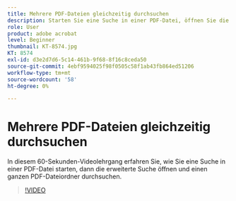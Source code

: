 ```yaml
---
title: Mehrere PDF-Dateien gleichzeitig durchsuchen
description: Starten Sie eine Suche in einer PDF-Datei, öffnen Sie die erweiterte Suche und suchen Sie einen ganzen Ordner mit PDF-Dateien
role: User
product: adobe acrobat
level: Beginner
thumbnail: KT-8574.jpg
KT: 8574
exl-id: d3e2d7d6-5c14-461b-9f68-8f16c8ceda50
source-git-commit: 4ebf9594025f98f0505c58f1ab43fb864ed51206
workflow-type: tm+mt
source-wordcount: '58'
ht-degree: 0%

---
```


# Mehrere PDF-Dateien gleichzeitig durchsuchen

In diesem 60-Sekunden-Videolehrgang erfahren Sie, wie Sie eine Suche in einer PDF-Datei starten, dann die erweiterte Suche öffnen und einen ganzen PDF-Dateiordner durchsuchen.

>[!VIDEO](https://video.tv.adobe.com/v/336363?quality=12&learn=on&hidetitle=true)
